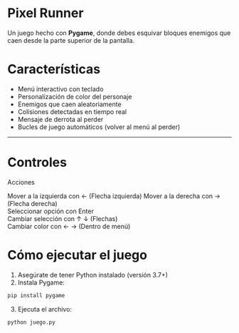
# Pixel Runner

Un juego  hecho con **Pygame**, donde debes esquivar bloques enemigos que caen desde la parte superior de la pantalla. 

# Características

- Menú interactivo con teclado
- Personalización de color del personaje
- Enemigos que caen aleatoriamente
- Colisiones detectadas en tiempo real
- Mensaje de derrota al perder
- Bucles de juego automáticos (volver al menú al perder)

---

# Controles

Acciones

Mover a la izquierda  con ← (Flecha izquierda) 
Mover a la derecha   con → (Flecha derecha)   
Seleccionar opción   con  Enter                
Cambiar selección    con  ↑ ↓ (Flechas)        
Cambiar color  con ← → (Dentro de menú) 


# Cómo ejecutar el juego

1. Asegúrate de tener Python instalado (versión 3.7+)
2. Instala Pygame:

```bash
pip install pygame
```

3. Ejecuta el archivo:

```bash
python juego.py
```



